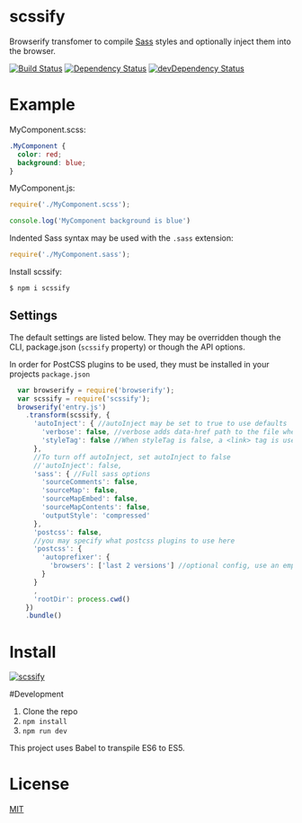 # scssify #

Browserify transfomer to compile [Sass](http://sass-lang.com) styles and optionally inject them into the browser.

[![Build Status](https://travis-ci.org/chrishoage/scssify.svg?branch=master)](https://travis-ci.org/chrishoage/scssify) [![Dependency Status](https://david-dm.org/chrishoage/scssify.svg)](https://david-dm.org/chrishoage/scssify) [![devDependency Status](https://david-dm.org/chrishoage/scssify/dev-status.svg)](https://david-dm.org/chrishoage/scssify#info=devDependencies)


# Example

MyComponent.scss:
``` css
.MyComponent {
  color: red;
  background: blue;
}
```

MyComponent.js:
``` js
require('./MyComponent.scss');

console.log('MyComponent background is blue')
```

Indented Sass syntax may be used with the `.sass` extension:
``` js
require('./MyComponent.sass');
```

Install scssify:

```
$ npm i scssify
```

## Settings
The default settings are listed below. They may be overridden though the CLI, package.json (`scssify` property)
or though the API options.

In order for PostCSS plugins to be used, they must be installed in your projects `package.json`

``` js
  var browserify = require('browserify');
  var scssify = require('scssify');
  browserify('entry.js')
    .transform(scssify, {
      'autoInject': { //autoInject may be set to true to use defaults
        'verbose': false, //verbose adds data-href path to the file when styleTag is used
        'styleTag': false //When styleTag is false, a <link> tag is used
      },
      //To turn off autoInject, set autoInject to false
      //'autoInject': false,
      'sass': { //Full sass options
        'sourceComments': false,
        'sourceMap': false,
        'sourceMapEmbed': false,
        'sourceMapContents': false,
        'outputStyle': 'compressed'
      },
      'postcss': false,
      //you may specify what postcss plugins to use here
      'postcss': {
        'autoprefixer': {
          'browsers': ['last 2 versions'] //optional config, use an empty object for defualts
        }
      }
      ,
      'rootDir': process.cwd()
    })
    .bundle()
````

# Install

[![scssify](https://nodei.co/npm/scssify.png?small=true)](https://nodei.co/npm/scssify)

#Development

  1. Clone the repo
  2. `npm install`
  3. `npm run dev`

This project uses Babel to transpile ES6 to ES5.

# License

[MIT](/LICENSE)
